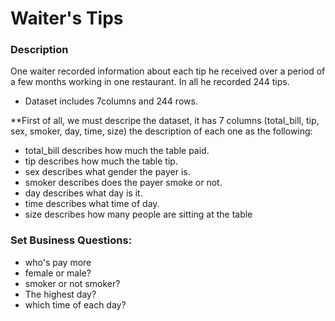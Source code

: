 # Waiter's Tips 
### Description
 One waiter recorded information about each tip he received over a period of a few months working in one restaurant. In all he recorded 244 tips.
 - Dataset includes 7columns and 244 rows.

**First of all, we must descripe the dataset, it has 7 columns (total_bill, tip, sex, smoker, day, time, size) the description of each one as the following:
 
 * total_bill describes how much the table paid.
 * tip describes how much the table tip.
 * sex describes what gender the payer is.
 * smoker describes does the payer smoke or not.
 * day describes what day is it.
 * time describes what time of day.
 * size describes how many people are sitting at the table
 
### Set Business Questions:
* who's pay more
 * female or male?
 * smoker or not smoker?
* The highest day?
* which time of each day?

 
 
